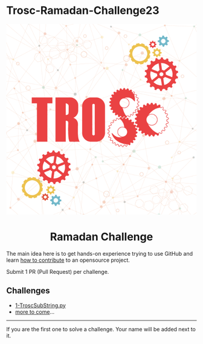 # Trosc-Ramadan-Challenge23

<div align="center">
  <img src="./TROSC.png" />
  <h1>Ramadan Challenge</h1>
</div>


The main idea here is to get hands-on experience trying to use GitHub and learn [how to contribute](https://youtu.be/gnajwrgBNRw) to an opensource project.

Submit 1 PR (Pull Request) per challenge.

## Challenges
- [1-TroscSubString.py](./Challenges/1-TroscSubString.py)
- [more to come](../../issues)...

---
If you are the first one to solve a challenge. Your name will be added next to it.
